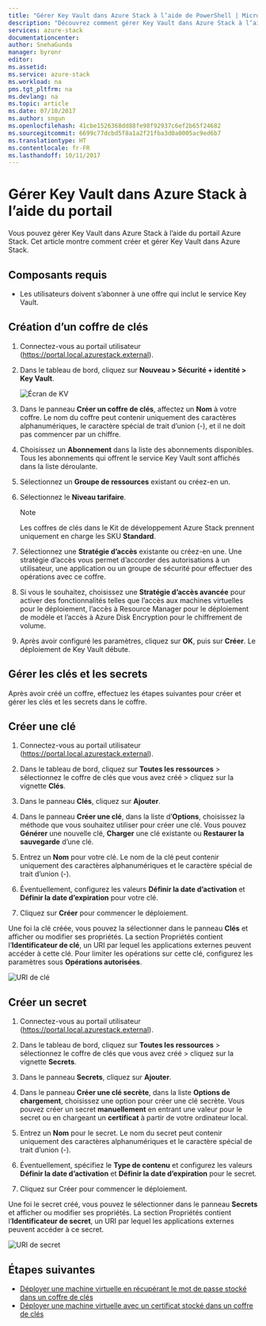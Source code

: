 ```yaml
---
title: "Gérer Key Vault dans Azure Stack à l’aide de PowerShell | Microsoft Docs"
description: "Découvrez comment gérer Key Vault dans Azure Stack à l’aide de PowerShell."
services: azure-stack
documentationcenter: 
author: SnehaGunda
manager: byronr
editor: 
ms.assetid: 
ms.service: azure-stack
ms.workload: na
pms.tgt_pltfrm: na
ms.devlang: na
ms.topic: article
ms.date: 07/10/2017
ms.author: sngun
ms.openlocfilehash: 41cbe1526368dd88fe98f92937c6ef2b65f24682
ms.sourcegitcommit: 6699c77dcbd5f8a1a2f21fba3d0a0005ac9ed6b7
ms.translationtype: HT
ms.contentlocale: fr-FR
ms.lasthandoff: 10/11/2017
---
```

# <a name="manage-key-vault-in-azure-stack-using-the-portal"></a>Gérer Key Vault dans Azure Stack à l’aide du portail

Vous pouvez gérer Key Vault dans Azure Stack à l’aide du portail Azure Stack. Cet article montre comment créer et gérer Key Vault dans Azure Stack. 

## <a name="prerequisites"></a>Composants requis  

* Les utilisateurs doivent s’abonner à une offre qui inclut le service Key Vault.  
 
## <a name="create-a-key-vault"></a>Création d’un coffre de clés 

1. Connectez-vous au portail utilisateur (https://portal.local.azurestack.external).  

2. Dans le tableau de bord, cliquez sur **Nouveau > Sécurité + identité > Key Vault**.  

    ![Écran de KV](media/azure-stack-kv-manage-portal/image1.png)  

3. Dans le panneau **Créer un coffre de clés**, affectez un **Nom** à votre coffre. Le nom du coffre peut contenir uniquement des caractères alphanumériques, le caractère spécial de trait d’union (-), et il ne doit pas commencer par un chiffre.  

4. Choisissez un **Abonnement** dans la liste des abonnements disponibles. Tous les abonnements qui offrent le service Key Vault sont affichés dans la liste déroulante.  

5. Sélectionnez un **Groupe de ressources** existant ou créez-en un.  

6. Sélectionnez le **Niveau tarifaire**.  
    >[!NOTE]
    > Les coffres de clés dans le Kit de développement Azure Stack prennent uniquement en charge les SKU **Standard**.

7. Sélectionnez une **Stratégie d’accès** existante ou créez-en une. Une stratégie d’accès vous permet d’accorder des autorisations à un utilisateur, une application ou un groupe de sécurité pour effectuer des opérations avec ce coffre.  

8. Si vous le souhaitez, choisissez une **Stratégie d’accès avancée** pour activer des fonctionnalités telles que l’accès aux machines virtuelles pour le déploiement, l’accès à Resource Manager pour le déploiement de modèle et l’accès à Azure Disk Encryption pour le chiffrement de volume. 
  
9.  Après avoir configuré les paramètres, cliquez sur **OK**, puis sur **Créer**. Le déploiement de Key Vault débute. 

## <a name="manage-keys-and-secrets"></a>Gérer les clés et les secrets

Après avoir créé un coffre, effectuez les étapes suivantes pour créer et gérer les clés et les secrets dans le coffre.

## <a name="create-a-key"></a>Créer une clé

1. Connectez-vous au portail utilisateur (https://portal.local.azurestack.external).  

2. Dans le tableau de bord, cliquez sur **Toutes les ressources** > sélectionnez le coffre de clés que vous avez créé > cliquez sur la vignette **Clés**.  

3. Dans le panneau **Clés**, cliquez sur **Ajouter**. 

4. Dans le panneau **Créer une clé**, dans la liste d’**Options**, choisissez la méthode que vous souhaitez utiliser pour créer une clé. Vous pouvez **Générer** une nouvelle clé, **Charger** une clé existante ou **Restaurer la sauvegarde** d’une clé.  

5. Entrez un **Nom** pour votre clé. Le nom de la clé peut contenir uniquement des caractères alphanumériques et le caractère spécial de trait d’union (-).  

6. Éventuellement, configurez les valeurs **Définir la date d’activation** et **Définir la date d’expiration** pour votre clé.  

7. Cliquez sur **Créer** pour commencer le déploiement.  

Une foi la clé créée, vous pouvez la sélectionner dans le panneau **Clés** et afficher ou modifier ses propriétés. La section Propriétés contient l’**Identificateur de clé**, un URI par lequel les applications externes peuvent accéder à cette clé. Pour limiter les opérations sur cette clé, configurez les paramètres sous **Opérations autorisées**.

![URI de clé](media/azure-stack-kv-manage-portal/image4.png)  

## <a name="create-a-secret"></a>Créer un secret 

1. Connectez-vous au portail utilisateur (https://portal.local.azurestack.external).  
2. Dans le tableau de bord, cliquez sur **Toutes les ressources** > sélectionnez le coffre de clés que vous avez créé > cliquez sur la vignette **Secrets**.  

3. Dans le panneau **Secrets**, cliquez sur **Ajouter**.  

4. Dans le panneau **Créer une clé secrète**, dans la liste **Options de chargement**, choisissez une option pour créer une clé secrète. Vous pouvez créer un secret **manuellement** en entrant une valeur pour le secret ou en chargeant un **certificat** à partir de votre ordinateur local.  

5. Entrez un **Nom** pour le secret. Le nom du secret peut contenir uniquement des caractères alphanumériques et le caractère spécial de trait d’union (-).  

6. Éventuellement, spécifiez le **Type de contenu** et configurez les valeurs **Définir la date d’activation** et **Définir la date d’expiration** pour le secret.  

7. Cliquez sur Créer pour commencer le déploiement.  

Une foi le secret créé, vous pouvez le sélectionner dans le panneau **Secrets** et afficher ou modifier ses propriétés. La section Propriétés contient l’**Identificateur de secret**, un URI par lequel les applications externes peuvent accéder à ce secret. 

![URI de secret](media/azure-stack-kv-manage-portal/image5.png) 


## <a name="next-steps"></a>Étapes suivantes
* [Déployer une machine virtuelle en récupérant le mot de passe stocké dans un coffre de clés](azure-stack-kv-deploy-vm-with-secret.md)  
* [Déployer une machine virtuelle avec un certificat stocké dans un coffre de clés](azure-stack-kv-push-secret-into-vm.md)     


